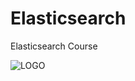 # Elasticsearch
Elasticsearch Course

![LOGO](https://www.seacom.it/wp-content/uploads/2016/02/elastic-logo-H-full-color-300x103.png)
